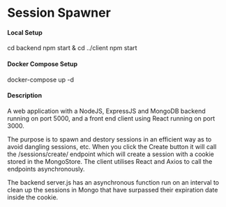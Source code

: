 # Session Spawner
#### Local Setup ####
cd backend
npm start &
cd ../client
npm start

#### Docker Compose Setup ####
docker-compose up -d

#### Description ####
A web application with a NodeJS, ExpressJS and MongoDB backend running on port 5000, and a front end client using React running on port 3000. 

The purpose is to spawn and destory sessions in an efficient way as to avoid dangling sessions, etc. When you click the Create button it will call the /sessions/create/ endpoint which will create a session with a cookie stored in the MongoStore. The client utilises React and Axios to call the endpoints asynchronously. 

The backend server.js has an asynchronous function run on an interval to clean up the sessions in Mongo that have surpassed their expiration date inside the cookie. 
